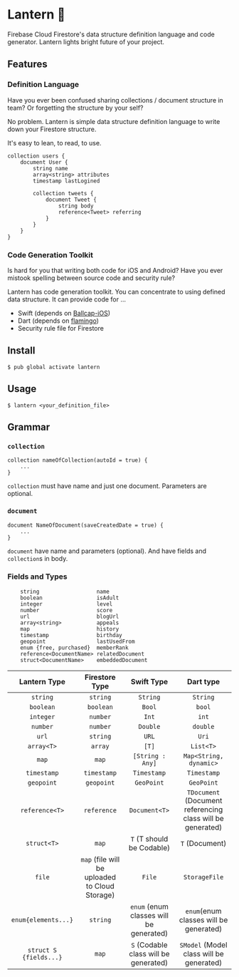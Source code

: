 # Lantern 🔆

Firebase Cloud Firestore's data structure definition language and code generator.
Lantern lights bright future of your project. 

## Features

### Definition Language

Have you ever been confused sharing collections / document structure in team?
Or forgetting the structure by your self?

No problem. Lantern is simple data structure definition language to write down your Firestore structure.

It's easy to lean, to read, to use.

```
collection users {
    document User {
        string name
        array<string> attributes
        timestamp lastLogined

        collection tweets {
            document Tweet {
                string body
                reference<Tweet> referring
            }
        }
    }
}
```

### Code Generation Toolkit

Is hard for you that writing both code for iOS and Android?
Have you ever mistook spelling between source code and security rule? 

Lantern has code generation toolkit. You can concentrate to using defined data structure.
It can provide code for ...

* Swift (depends on [Ballcap-iOS](https://github.com/1amageek/Ballcap-iOS))
* Dart (depends on [flamingo](https://pub.dev/packages/flamingo))
* Security rule file for Firestore

## Install

```
$ pub global activate lantern
```

## Usage

```
$ lantern <your_definition_file>
```

## Grammar

### `collection`

```
collection nameOfCollection(autoId = true) {
    ...
}
```

`collection` must have name and just one document.
Parameters are optional.

### `document`

```
document NameOfDocument(saveCreatedDate = true) {
    ...
}
```

`document` have name and parameters (optional).
And have fields and `collection`s in body.

### Fields and Types

```
    string                  name
    boolean                 isAdult
    integer                 level
    number                  score
    url                     blogUrl
    array<string>           appeals
    map                     history
    timestamp               birthday
    geopoint                lastUsedFrom
    enum {free, purchased}  memberRank
    reference<DocumentName> relatedDocument
    struct<DocumentName>    embeddedDocument
```

|Lantern Type|Firestore Type|Swift Type|Dart type|
|:---:|:---:|:---:|:---:|
|`string`|`string`|`String`|`String`|
|`boolean`|`boolean`|`Bool`|`bool`|
|`integer`|`number`|`Int`|`int`|
|`number`|`number`|`Double`|`double`|
|`url`|`string`|`URL`|`Uri`|
|`array<T>`|`array`|`[T]`|`List<T>`|
|`map`|`map`|`[String : Any]`|`Map<String, dynamic>`|
|`timestamp`|`timestamp`|`Timestamp`|`Timestamp`|
|`geopoint`|`geopoint`|`GeoPoint`|`GeoPoint`|
|`reference<T>`|`reference`|`Document<T>`|`TDocument` (Document referencing class will be generated)| 
|`struct<T>`|`map`|`T` (T should be Codable)|`T` (Document)|
|`file`|`map` (file will be uploaded to Cloud Storage)|`File`|`StorageFile`|
|`enum{elements...}`|`string`|`enum` (enum classes will be generated)|`enum`(enum classes will be generated)|
|`struct S {fields...}`|`map`|`S` (Codable class will be generated)|`SModel` (Model class will be generated)|
